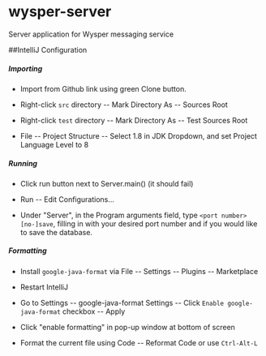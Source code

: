 # wysper-server
Server application for Wysper messaging service

##IntelliJ Configuration

##### Importing
* Import from Github link using green Clone button.

* Right-click `src` directory -- Mark Directory As -- Sources Root

* Right-click `test` directory -- Mark Directory As -- Test Sources Root

* File -- Project Structure -- Select 1.8 in JDK Dropdown, and set Project Language Level to 8

##### Running
* Click run button next to Server.main() (it should fail)

* Run -- Edit Configurations...

* Under "Server", in the Program arguments field, type `<port number> [no-]save`, filling in with your desired port number and if you would like to save the database.

##### Formatting
* Install `google-java-format` via File -- Settings -- Plugins -- Marketplace

* Restart IntelliJ

* Go to Settings -- google-java-format Settings -- Click `Enable google-java-format` checkbox -- Apply

* Click "enable formatting" in pop-up window at bottom of screen

* Format the current file using Code -- Reformat Code or use `Ctrl-Alt-L`
